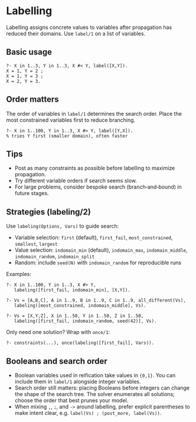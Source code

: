 # Labelling

Labelling assigns concrete values to variables after propagation has reduced their domains. Use `label/1` on a list of variables.

Basic usage
-----------

```text
?- X in 1..3, Y in 1..3, X #< Y, label([X,Y]).
X = 1, Y = 2 ;
X = 1, Y = 3 ;
X = 2, Y = 3.
```

Order matters
-------------

The order of variables in `label/1` determines the search order. Place the most constrained variables first to reduce branching.

```text
?- X in 1..100, Y in 1..3, X #> Y, label([Y,X]).
% tries Y first (smaller domain), often faster
```

Tips
----

- Post as many constraints as possible before labelling to maximize propagation.
- Try different variable orders if search seems slow.
- For large problems, consider bespoke search (branch‑and‑bound) in future stages.

Strategies (labeling/2)
-----------------------

Use `labeling(Options, Vars)` to guide search:

- Variable selection: `first` (default), `first_fail`, `most_constrained`, `smallest`, `largest`
- Value selection: `indomain_min` (default), `indomain_max`, `indomain_middle`, `indomain_random`, `indomain_split`
- Random: include `seed(N)` with `indomain_random` for reproducible runs

Examples:

```text
?- X in 1..100, Y in 1..3, X #> Y,
   labeling([first_fail, indomain_min], [X,Y]).

?- Vs = [A,B,C], A in 1..9, B in 1..9, C in 1..9, all_different(Vs),
   labeling([most_constrained, indomain_middle], Vs).

?- Vs = [X,Y,Z], X in 1..50, Y in 1..50, Z in 1..50,
   labeling([first_fail, indomain_random, seed(42)], Vs).
```

Only need one solution? Wrap with `once/1`:

```text
?- constraints(...), once(labeling([first_fail], Vars)).
```

Booleans and search order
-------------------------

- Boolean variables used in reification take values in `{0,1}`. You can include them in `label/1` alongside integer variables.
- Search order still matters: placing Booleans before integers can change the shape of the search tree. The solver enumerates all solutions; choose the order that best prunes your model.
- When mixing `,`, `;`, and `->` around labelling, prefer explicit parentheses to make intent clear, e.g. `label(Vs) ; (post_more, label(Vs))`.
